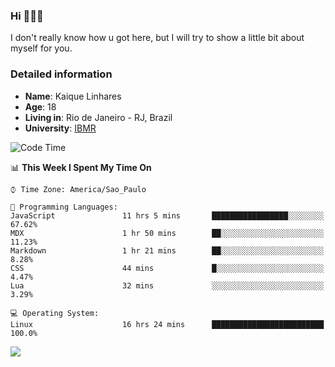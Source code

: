 ### Hi 🙋🏽‍♂️

I don't really know how u got here, but I will try to show a little bit about myself for you.

### Detailed information

* **Name**: Kaique Linhares
* **Age**: 18
* **Living in**: Rio  de Janeiro - RJ, Brazil
* **University**: [IBMR](https://www.ibmr.br/)

<!--START_SECTION:waka-->
![Code Time](http://img.shields.io/badge/Code%20Time-426%20hrs%2024%20mins-blue)

📊 **This Week I Spent My Time On** 

```text
⌚︎ Time Zone: America/Sao_Paulo

💬 Programming Languages: 
JavaScript               11 hrs 5 mins       █████████████████░░░░░░░░   67.62% 
MDX                      1 hr 50 mins        ██░░░░░░░░░░░░░░░░░░░░░░░   11.23% 
Markdown                 1 hr 21 mins        ██░░░░░░░░░░░░░░░░░░░░░░░   8.28% 
CSS                      44 mins             █░░░░░░░░░░░░░░░░░░░░░░░░   4.47% 
Lua                      32 mins             ░░░░░░░░░░░░░░░░░░░░░░░░░   3.29%

💻 Operating System: 
Linux                    16 hrs 24 mins      █████████████████████████   100.0%

```


<!--END_SECTION:waka-->

<a href="https://www.linkedin.com/in/kaique-linhares-25a840208/"  target="_blank"><img src="https://img.shields.io/badge/-LinkedIn-%230077B5?style=for-the-badge&logo=linkedin&logoColor=white" target="_blank"></a>
